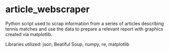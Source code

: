 # article_webscraper
Python script used to scrap information from a series of articles describing tennis matches and use the data to prepare a relevant report with graphics created via matplotlib.

Libraries utilized: json, Beatiful Soup, numpy, re, matplotlib
